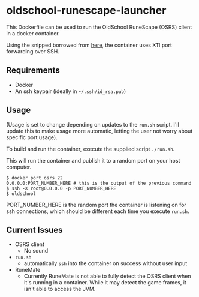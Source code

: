 # oldschool-runescape-launcher

This Dockerfile can be used to run the OldSchool RuneScape (OSRS) client in a docker container.

Using the snipped borrowed from [here](https://gist.github.com/udkyo/c20935c7577c71d634f0090ef6fa8393#file-dockerfile), 
the container uses X11 port forwarding over SSH. 

## Requirements

- Docker
- An ssh keypair (ideally in `~/.ssh/id_rsa.pub`)

## Usage

(Usage is set to change depending on updates to the `run.sh` script. I'll update this to
make usage more automatic, letting the user not worry about specific port usage).

To build and run the container, execute the supplied script `./run.sh`.

This will run the container and publish it to a random port on your host computer.


```
$ docker port osrs 22
0.0.0.0:PORT_NUMBER_HERE # this is the output of the previous command
$ ssh -X root@0.0.0.0 -p PORT_NUMBER_HERE
$ oldschool
```

PORT_NUMBER_HERE is the random port the container is listening on for ssh connections, which should be different each time you execute `run.sh`.

## Current Issues

- OSRS client
    - No sound
- `run.sh`
    - automatically `ssh` into the container on success without user input
- RuneMate
    - Currently RuneMate is not able to fully detect the OSRS client when it's running in a container. While it may detect the game frames, it isn't able to access the JVM.
